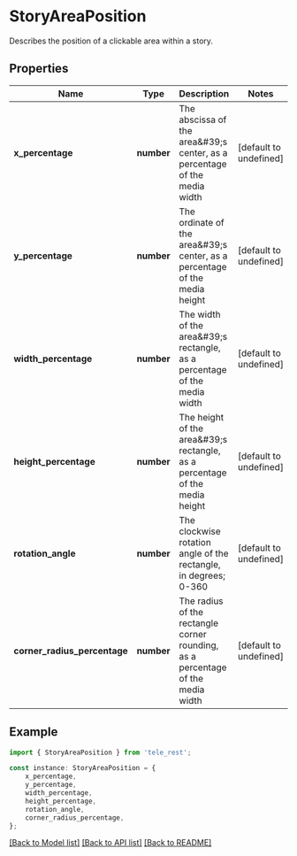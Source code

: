 # StoryAreaPosition

Describes the position of a clickable area within a story.

## Properties

Name | Type | Description | Notes
------------ | ------------- | ------------- | -------------
**x_percentage** | **number** | The abscissa of the area\&#39;s center, as a percentage of the media width | [default to undefined]
**y_percentage** | **number** | The ordinate of the area\&#39;s center, as a percentage of the media height | [default to undefined]
**width_percentage** | **number** | The width of the area\&#39;s rectangle, as a percentage of the media width | [default to undefined]
**height_percentage** | **number** | The height of the area\&#39;s rectangle, as a percentage of the media height | [default to undefined]
**rotation_angle** | **number** | The clockwise rotation angle of the rectangle, in degrees; 0-360 | [default to undefined]
**corner_radius_percentage** | **number** | The radius of the rectangle corner rounding, as a percentage of the media width | [default to undefined]

## Example

```typescript
import { StoryAreaPosition } from 'tele_rest';

const instance: StoryAreaPosition = {
    x_percentage,
    y_percentage,
    width_percentage,
    height_percentage,
    rotation_angle,
    corner_radius_percentage,
};
```

[[Back to Model list]](../README.md#documentation-for-models) [[Back to API list]](../README.md#documentation-for-api-endpoints) [[Back to README]](../README.md)
